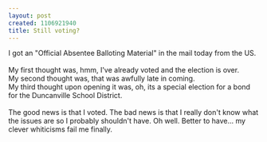 ```yaml
--- 
layout: post
created: 1106921940
title: Still voting?
---
```

I got an "Official Absentee Balloting Material" in the mail today from the US.
<br />
<br />My first thought was, hmm, I've already voted and the election is over.
<br />My second thought was, that was awfully late in coming.
<br />My third thought upon opening it was, oh, its a special election for a bond for the Duncanville School District.
<br />
<br />The good news is that I voted.  The bad news is that I really don't know what the issues are so I probably shouldn't have.  Oh well.  Better to have...  my clever whiticisms fail me finally.
